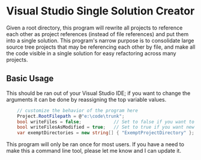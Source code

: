 # Visual Studio Single Solution Creator

Given a root directory, this program will rewrite all projects to reference each other as project references (instead of file references) and put them into a single solution. This program's narrow purpose is to consolidate large source tree projects that may be referencing each other by file, and make all the code visible in a single solution for easy refactoring across many projects.

## Basic Usage

This should be ran out of your Visual Studio IDE; if you want to change the arguments it can be done by reassigning the top variable values.

```C#
    // customize the behavior of the program here
    Project.RootFilepath = @"e:\code\trunk";
    bool writeFiles = false;            // Set to false if you want to debug and test run.
    bool writeFilesAsModified = true;   // Set to true if you want new project files to be written outside of SCC.
    var exemptDirectories = new string[] { "ExemptProjectDirectory" };
```
	
This program will only be ran once for most users. If you have a need to make this a command line tool, please let me know and I can update it.

